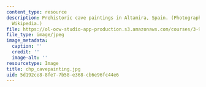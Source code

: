 ```yaml
---
content_type: resource
description: Prehistoric cave paintings in Altamira, Spain. (Photograph taken from
  Wikipedia.)
file: https://ol-ocw-studio-app-production.s3.amazonaws.com/courses/3-987-human-origins-and-evolution-spring-2006/5d192ce88fe77b58e368cb6e96fc44e6_chp_cavepainting.jpg
file_type: image/jpeg
image_metadata:
  caption: ''
  credit: ''
  image-alt: ''
resourcetype: Image
title: chp_cavepainting.jpg
uid: 5d192ce8-8fe7-7b58-e368-cb6e96fc44e6
---
```

